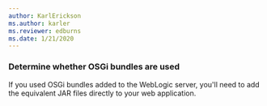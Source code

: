 ```yaml
---
author: KarlErickson
ms.author: karler
ms.reviewer: edburns
ms.date: 1/21/2020
---
```


### Determine whether OSGi bundles are used

If you used OSGi bundles added to the WebLogic server, you'll need to add the equivalent JAR files directly to your web application.
